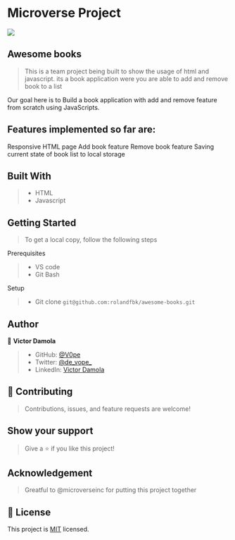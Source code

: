 # Microverse Project
![](https://img.shields.io/badge/Microverse-blueviolet)

## Awesome books

> This is a team project being built to show the usage of html and javascript. its a book application were you are able to add and remove book to a list

Our goal here is to Build a book application with add and remove feature from scratch using JavaScripts.

## Features implemented so far are:

Responsive HTML page
Add book feature
Remove book feature
Saving current state of book list to local storage

## Built With

>- HTML
>- Javascript

## Getting Started
> To get a local copy, follow the following steps

Prerequisites
>- VS code 
>- Git Bash

Setup
>- Git clone `git@github.com:rolandfbk/awesome-books.git`


## Author

👤 **Victor Damola**

>- GitHub: [@V0pe](https://github.com/V0pe)
>- Twitter: [@de_vope_](https://twitter.com/de_vope)
>- LinkedIn: [Victor Damola](https://linkedin.com/in/victor-damola-aderibigbe-27931ab0)

## 🤝 Contributing

>Contributions, issues, and feature requests are welcome!

## Show your support

>Give a ⭐️ if you like this project!

## Acknowledgement

>Greatful to @microverseinc for putting this project together

## 📝 License

This project is [MIT](./MIT.md) licensed.

